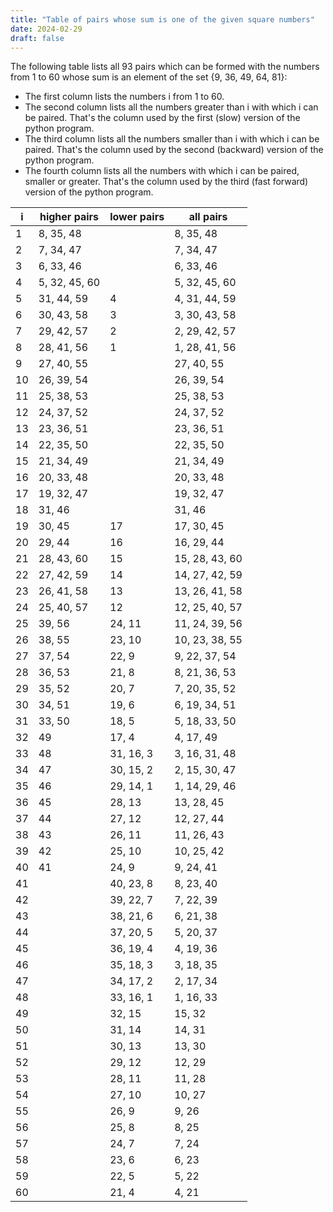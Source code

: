 ```yaml
---
title: "Table of pairs whose sum is one of the given square numbers"
date: 2024-02-29
draft: false
---
```


The following table lists all 93 pairs which can be formed with the numbers from 1 to 60 whose sum is an element of the set {9, 36, 49, 64, 81}:

- The first column lists the numbers i from 1 to 60.
- The second column lists all the numbers greater than i with which i can be paired. That's the column used by the first (slow) version of the python program.
- The third column lists all the numbers smaller than i with which i can be paired. That's the column used by the second (backward) version of the python program.
- The fourth column lists all the numbers with which i can be paired, smaller or greater. That's the column used by the third (fast forward) version of the python program.

|  i  | higher pairs  | lower pairs | all pairs      |
| --- | ------------  | ----------- | -------------  |
|   1 | 8, 35, 48     |             | 8, 35, 48      |
|   2 | 7, 34, 47     |             | 7, 34, 47      |
|   3 | 6, 33, 46     |             | 6, 33, 46      |
|   4 | 5, 32, 45, 60 |             | 5, 32, 45, 60  |
|   5 | 31, 44, 59    | 4           | 4, 31, 44, 59  |
|   6 | 30, 43, 58    | 3           | 3, 30, 43, 58  |
|   7 | 29, 42, 57    | 2           | 2, 29, 42, 57  |
|   8 | 28, 41, 56    | 1           | 1, 28, 41, 56  |
|   9 | 27, 40, 55    |             | 27, 40, 55     |
|  10 | 26, 39, 54    |             | 26, 39, 54     |
|  11 | 25, 38, 53    |             | 25, 38, 53     | 
|  12 | 24, 37, 52    |             | 24, 37, 52     |
|  13 | 23, 36, 51    |             | 23, 36, 51     |
|  14 | 22, 35, 50    |             | 22, 35, 50     |
|  15 | 21, 34, 49    |             | 21, 34, 49     |
|  16 | 20, 33, 48    |             | 20, 33, 48     |
|  17 | 19, 32, 47    |             | 19, 32, 47     |
|  18 | 31, 46        |             | 31, 46         |
|  19 | 30, 45        | 17          | 17, 30, 45     |
|  20 | 29, 44        | 16          | 16, 29, 44     |
|  21 | 28, 43, 60    | 15          | 15, 28, 43, 60 |  
|  22 | 27, 42, 59    | 14          | 14, 27, 42, 59 |
|  23 | 26, 41, 58    | 13          | 13, 26, 41, 58 |
|  24 | 25, 40, 57    | 12          | 12, 25, 40, 57 |
|  25 | 39, 56        | 24, 11      | 11, 24, 39, 56 |
|  26 | 38, 55        | 23, 10      | 10, 23, 38, 55 |
|  27 | 37, 54        | 22, 9       | 9, 22, 37, 54  |
|  28 | 36, 53        | 21, 8       | 8, 21, 36, 53  |
|  29 | 35, 52        | 20, 7       | 7, 20, 35, 52  |
|  30 | 34, 51        | 19, 6       | 6, 19, 34, 51  |
|  31 | 33, 50        | 18, 5       | 5, 18, 33, 50  |
|  32 | 49            | 17, 4       | 4, 17, 49      |
|  33 | 48            | 31, 16, 3   | 3, 16, 31, 48  |
|  34 | 47            | 30, 15, 2   | 2, 15, 30, 47  |
|  35 | 46            | 29, 14, 1   | 1, 14, 29, 46  |
|  36 | 45            | 28, 13      | 13, 28, 45     |
|  37 | 44            | 27, 12      | 12, 27, 44     |
|  38 | 43            | 26, 11      | 11, 26, 43     |
|  39 | 42            | 25, 10      | 10, 25, 42     |
|  40 | 41            | 24, 9       | 9, 24, 41      |
|  41 |               | 40, 23, 8   | 8, 23, 40      |
|  42 |               | 39, 22, 7   | 7, 22, 39      |
|  43 |               | 38, 21, 6   | 6, 21, 38      |
|  44 |               | 37, 20, 5   | 5, 20, 37      |
|  45 |               | 36, 19, 4   | 4, 19, 36      |
|  46 |               | 35, 18, 3   | 3, 18, 35      |
|  47 |               | 34, 17, 2   | 2, 17, 34      |
|  48 |               | 33, 16, 1   | 1, 16, 33      |
|  49 |               | 32, 15      | 15, 32         |
|  50 |               | 31, 14      | 14, 31         |
|  51 |               | 30, 13      | 13, 30         |
|  52 |               | 29, 12      | 12, 29         |
|  53 |               | 28, 11      | 11, 28         |
|  54 |               | 27, 10      | 10, 27         |
|  55 |               | 26, 9       | 9, 26          |
|  56 |               | 25, 8       | 8, 25          |
|  57 |               | 24, 7       | 7, 24          |
|  58 |               | 23, 6       | 6, 23          |
|  59 |               | 22, 5       | 5, 22          |
|  60 |               | 21, 4       | 4, 21          |
